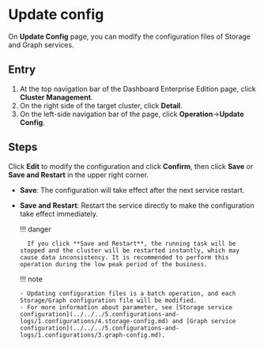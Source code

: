 # Update config

On **Update Config** page, you can modify the configuration files of Storage and Graph services.

## Entry

1. At the top navigation bar of the Dashboard Enterprise Edition page, click **Cluster Management**.
2. On the right side of the target cluster, click **Detail**.
3. On the left-side navigation bar of the page, click **Operation**->**Update Config**.

## Steps

Click **Edit** to modify the configuration and click **Confirm**, then click **Save** or **Save and Restart** in the upper right corner.

- **Save**: The configuration will take effect after the next service restart.
- **Save and Restart**: Restart the service directly to make the configuration take effect immediately.

  !!! danger

        If you click **Save and Restart**, the running task will be stopped and the cluster will be restarted instantly, which may cause data inconsistency. It is recommended to perform this operation during the low peak period of the business.

  !!! note

      - Updating configuration files is a batch operation, and each Storage/Graph configuration file will be modified.
      - For more information about parameter, see [Storage service configuration](../../../5.configurations-and-logs/1.configurations/4.storage-config.md) and [Graph service configuration](../../../5.configurations-and-logs/1.configurations/3.graph-config.md). 
